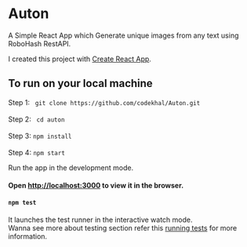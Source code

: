 # Auton
A Simple React App which Generate unique images from any text using RoboHash RestAPI.

I created this project with [Create React App](https://github.com/facebook/create-react-app).

## To run on your local machine

Step 1: ` git clone https://github.com/codekhal/Auton.git`
<br> <br>
Step 2: ` cd auton` 
<br> <br>
Step 3: `npm install`
<br> <br>
Step 4: `npm start`

Run the app in the development mode.
<br> 
#### Open [http://localhost:3000](http://localhost:3000) to view it in the browser.

#### `npm test`

It launches the test runner in the interactive watch mode.<br>
Wanna see more about testing section refer this 
[running tests](https://facebook.github.io/create-react-app/docs/running-tests) for more information.
